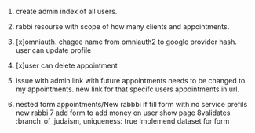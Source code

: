 1. create admin index of all users.
2. rabbi resourse with scope of how many clients and appointments.
3. [x]omniauth. chagee name from omniauth2 to google provider hash. user can update profile
4. [x]user can delete appointment
5. issue with admin link with future appointments needs to be changed to my appointments. new link for that specifc users appointments in url.

6. nested form  appointments/New rabbbi if fill form with no service prefils new rabbi
7 add form to add money on user show page
8validates :branch_of_judaism, uniqueness: true Implemend dataset for form
